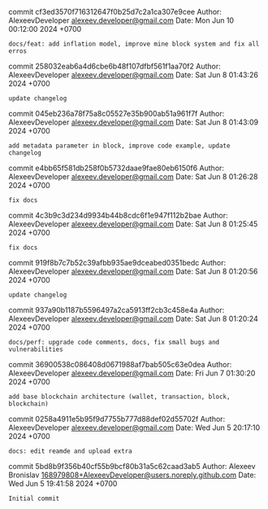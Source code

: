 commit cf3ed3570f716312647f0b25d7c2a1ca307e9cee
Author: AlexeevDeveloper <alexeev.developer@gmail.com>
Date:   Mon Jun 10 00:12:00 2024 +0700

    docs/feat: add inflation model, improve mine block system and fix all erros

commit 258032eab6a4d6cbe6b48f107dfbf561f1aa70f2
Author: AlexeevDeveloper <alexeev.developer@gmail.com>
Date:   Sat Jun 8 01:43:26 2024 +0700

    update changelog

commit 045eb236a78f75a8c05527e35b900ab51a961f7f
Author: AlexeevDeveloper <alexeev.developer@gmail.com>
Date:   Sat Jun 8 01:43:09 2024 +0700

    add metadata parameter in block, improve code example, update changelog

commit e4bb65f581db258f0b5732daae9fae80eb6150f6
Author: AlexeevDeveloper <alexeev.developer@gmail.com>
Date:   Sat Jun 8 01:26:28 2024 +0700

    fix docs

commit 4c3b9c3d234d9934b44b8cdc6f1e947f112b2bae
Author: AlexeevDeveloper <alexeev.developer@gmail.com>
Date:   Sat Jun 8 01:25:45 2024 +0700

    fix docs

commit 919f8b7c7b52c39afbb935ae9dceabed0351bedc
Author: AlexeevDeveloper <alexeev.developer@gmail.com>
Date:   Sat Jun 8 01:20:56 2024 +0700

    update changelog

commit 937a90b1187b5596497a2ca5913ff2cb3c458e4a
Author: AlexeevDeveloper <alexeev.developer@gmail.com>
Date:   Sat Jun 8 01:20:24 2024 +0700

    docs/perf: upgrade code comments, docs, fix small bugs and vulnerabilities

commit 36900538c086408d0671988af7bab505c63e0dea
Author: AlexeevDeveloper <alexeev.developer@gmail.com>
Date:   Fri Jun 7 01:30:20 2024 +0700

    add base blockchain architecture (wallet, transaction, block, blockchain)

commit 0258a4911e5b95f9d7755b777d88def02d55702f
Author: AlexeevDeveloper <alexeev.developer@gmail.com>
Date:   Wed Jun 5 20:17:10 2024 +0700

    docs: edit reamde and upload extra

commit 5bd8b9f356b40cf55b9bcf80b31a5c62caad3ab5
Author: Alexeev Bronislav <168979808+AlexeevDeveloper@users.noreply.github.com>
Date:   Wed Jun 5 19:41:58 2024 +0700

    Initial commit
